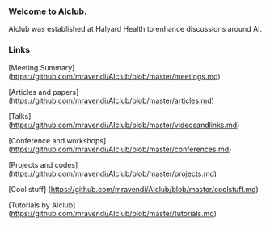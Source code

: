 ### Welcome to AIclub.
AIclub was established at Halyard Health to enhance discussions around AI.


### Links
[Meeting Summary] (https://github.com/mravendi/AIclub/blob/master/meetings.md)

[Articles and papers] (https://github.com/mravendi/AIclub/blob/master/articles.md)

[Talks] (https://github.com/mravendi/AIclub/blob/master/videosandlinks.md)

[Conference and workshops] (https://github.com/mravendi/AIclub/blob/master/conferences.md)

[Projects and codes] (https://github.com/mravendi/AIclub/blob/master/projects.md)

[Cool stuff] (https://github.com/mravendi/AIclub/blob/master/coolstuff.md)

[Tutorials by AIclub] (https://github.com/mravendi/AIclub/blob/master/tutorials.md)



